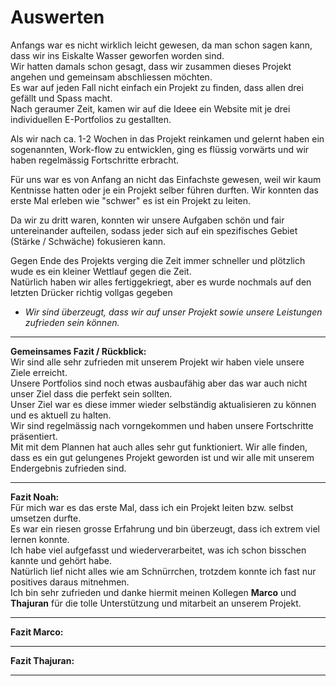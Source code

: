 # Auswerten
Anfangs war es nicht wirklich leicht gewesen, da man schon sagen kann, dass wir ins Eiskalte Wasser geworfen worden sind.<br>
Wir hatten damals schon gesagt, dass wir zusammen dieses Projekt angehen und gemeinsam abschliessen möchten.<br>
Es war auf jeden Fall nicht einfach ein Projekt zu finden, dass allen drei gefällt und Spass macht.<br>
Nach geraumer Zeit, kamen wir auf die Ideee ein Website mit je drei individuellen E-Portfolios zu gestallten.<br>

Als wir nach ca. 1-2 Wochen in das Projekt reinkamen und gelernt haben ein sogenannten, Work-flow zu entwicklen, ging es flüssig vorwärts und wir haben regelmässig Fortschritte erbracht.

Für uns war es von Anfang an nicht das Einfachste gewesen, weil wir kaum Kentnisse hatten oder je ein Projekt selber führen durften.
Wir konnten das erste Mal erleben wie "schwer" es ist ein Projekt zu leiten.<br>

Da wir zu dritt waren, konnten wir unsere Aufgaben schön und fair untereinander aufteilen, sodass jeder sich auf ein spezifisches Gebiet (Stärke / Schwäche) fokusieren kann.<br>

Gegen Ende des Projekts verging die Zeit immer schneller und plötzlich wude es ein kleiner Wettlauf gegen die Zeit.<br>
Natürlich haben wir alles fertiggekriegt, aber es wurde nochmals auf den letzten Drücker richtig vollgas gegeben<br>

 - *Wir sind überzeugt, dass wir auf unser Projekt sowie unsere Leistungen zufrieden sein können.*

---

**Gemeinsames Fazit / Rückblick:**<br>
Wir sind alle sehr zufrieden mit unserem Projekt wir haben viele unsere Ziele erreicht.<br>
Unsere Portfolios sind noch etwas ausbaufähig aber das war auch nicht unser Ziel dass die perfekt sein sollten.<br>
Unser Ziel war es diese immer wieder selbständig aktualisieren zu können und es aktuell zu halten.<br>
Wir sind regelmässig nach vorngekommen und haben unsere Fortschritte präsentiert.<br>
Mit mit dem Plannen hat auch alles sehr gut funktioniert. Wir alle finden, dass es ein gut gelungenes Projekt geworden ist und wir alle mit unserem Endergebnis zufrieden sind.

---

**Fazit Noah:**<br>
Für mich war es das erste Mal, dass ich ein Projekt leiten bzw. selbst umsetzen durfte.<br>
Es war ein riesen grosse Erfahrung und bin überzeugt, dass ich extrem viel lernen konnte.<br>
Ich habe viel aufgefasst und wiederverarbeitet, was ich schon bisschen kannte und gehört habe.<br>
Natürlich lief nicht alles wie am Schnürrchen, trotzdem konnte ich fast nur positives daraus mitnehmen.<br>
Ich bin sehr zufrieden und danke hiermit meinen Kollegen **Marco** und **Thajuran** für die tolle Unterstützung und mitarbeit an unserem Projekt.

---

**Fazit Marco:**<br>

---

**Fazit Thajuran:**<br>

---
